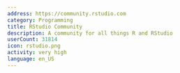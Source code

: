 ```yaml
---
address: https://community.rstudio.com
category: Programming
title: RStudio Community
description: A community for all things R and RStudio
userCount: 31814
icon: rstudio.png
activity: very high
language: en_US
---
```

